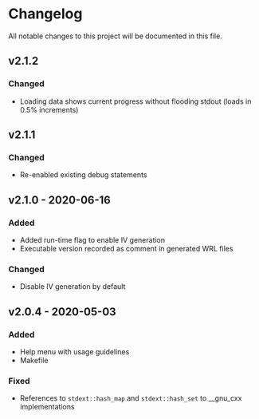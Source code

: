 # Changelog

All notable changes to this project will be documented in this file.

## v2.1.2

### Changed

- Loading data shows current progress without flooding stdout (loads in 0.5% increments)

## v2.1.1

### Changed

- Re-enabled existing debug statements

## v2.1.0 - 2020-06-16

### Added

- Added run-time flag to enable IV generation
- Executable version recorded as comment in generated WRL files

### Changed

- Disable IV generation by default

## v2.0.4 - 2020-05-03

### Added

- Help menu with usage guidelines
- Makefile

### Fixed

- References to `stdext::hash_map` and `stdext::hash_set` to __gnu_cxx implementations
